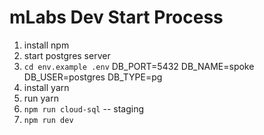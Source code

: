 # mLabs Dev Start Process

1. install npm
2. start postgres server
3. `cd env.example .env`
	DB_PORT=5432
	DB_NAME=spoke
	DB_USER=postgres
	DB_TYPE=pg
4. install yarn
6. run yarn
7. `npm run cloud-sql` -- staging
8. `npm run dev`
